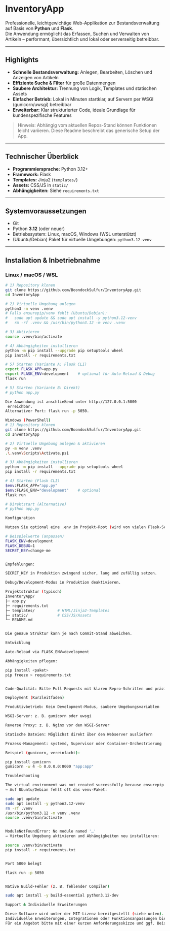 # InventoryApp

Professionelle, leichtgewichtige Web-Applikation zur Bestandsverwaltung auf Basis von **Python** und **Flask**.  
Die Anwendung ermöglicht das Erfassen, Suchen und Verwalten von Artikeln – performant, übersichtlich und lokal oder serverseitig betreibbar.

---

## Highlights

- **Schnelle Bestandsverwaltung:** Anlegen, Bearbeiten, Löschen und Anzeigen von Artikeln  
- **Effiziente Suche & Filter** für große Datenmengen  
- **Saubere Architektur:** Trennung von Logik, Templates und statischen Assets  
- **Einfacher Betrieb:** Lokal in Minuten startklar, auf Servern per WSGI (gunicorn/uwsgi) betreibbar  
- **Erweiterbar:** Klar strukturierter Code, ideale Grundlage für kundenspezifische Features

> Hinweis: Abhängig vom aktuellen Repos-Stand können Funktionen leicht variieren. Diese Readme beschreibt das generische Setup der App.

---

## Technischer Überblick

- **Programmiersprache:** Python 3.12+  
- **Framework:** Flask  
- **Templates:** Jinja2 (`templates/`)  
- **Assets:** CSS/JS in `static/`  
- **Abhängigkeiten:** Siehe `requirements.txt`

---

## Systemvoraussetzungen

- Git
- Python **3.12** (oder neuer)
- Betriebssystem: Linux, macOS, Windows (WSL unterstützt)
- (Ubuntu/Debian) Paket für virtuelle Umgebungen: `python3.12-venv`

---

## Installation & Inbetriebnahme

### Linux / macOS / WSL

```bash
# 1) Repository klonen
git clone https://github.com/BoondockSulfur/InventoryApp.git
cd InventoryApp

# 2) Virtuelle Umgebung anlegen
python3 -m venv .venv
# Falls ensurepip/venv fehlt (Ubuntu/Debian):
#   sudo apt update && sudo apt install -y python3.12-venv
#   rm -rf .venv && /usr/bin/python3.12 -m venv .venv

# 3) Aktivieren
source .venv/bin/activate

# 4) Abhängigkeiten installieren
python -m pip install --upgrade pip setuptools wheel
pip install -r requirements.txt

# 5) Starten (Variante A: Flask CLI)
export FLASK_APP=app.py
export FLASK_ENV=development    # optional für Auto-Reload & Debug
flask run

# 5) Starten (Variante B: Direkt)
# python app.py

Die Anwendung ist anschließend unter http://127.0.0.1:5000
 erreichbar.
Alternativer Port: flask run -p 5050.

Windows (PowerShell)
# 1) Repository klonen
git clone https://github.com/BoondockSulfur/InventoryApp.git
cd InventoryApp

# 2) Virtuelle Umgebung anlegen & aktivieren
py -m venv .venv
.\.venv\Scripts\Activate.ps1

# 3) Abhängigkeiten installieren
python -m pip install --upgrade pip setuptools wheel
pip install -r requirements.txt

# 4) Starten (Flask CLI)
$env:FLASK_APP="app.py"
$env:FLASK_ENV="development"    # optional
flask run

# Direktstart (Alternative)
# python app.py

Konfiguration

Nutzen Sie optional eine .env im Projekt-Root (wird von vielen Flask-Setups automatisch gelesen):

# Beispielwerte (anpassen)
FLASK_ENV=development
FLASK_DEBUG=1
SECRET_KEY=change-me


Empfehlungen:

SECRET_KEY in Produktion zwingend sicher, lang und zufällig setzen.

Debug/Development-Modus in Produktion deaktivieren.

Projektstruktur (typisch)
InventoryApp/
├─ app.py
├─ requirements.txt
├─ templates/          # HTML/Jinja2-Templates
├─ static/             # CSS/JS/Assets
└─ README.md


Die genaue Struktur kann je nach Commit-Stand abweichen.

Entwicklung

Auto-Reload via FLASK_ENV=development

Abhängigkeiten pflegen:

pip install <paket>
pip freeze > requirements.txt


Code-Qualität: Bitte Pull Requests mit klaren Repro-Schritten und präzisen Beschreibungen einreichen.

Deployment (Kurzleitfaden)

Produktivbetrieb: Kein Development-Modus, saubere Umgebungsvariablen

WSGI-Server: z. B. gunicorn oder uwsgi

Reverse Proxy: z. B. Nginx vor den WSGI-Server

Statische Dateien: Möglichst direkt über den Webserver ausliefern

Prozess-Management: systemd, Supervisor oder Container-Orchestrierung

Beispiel (gunicorn, vereinfacht):

pip install gunicorn
gunicorn -w 4 -b 0.0.0.0:8000 "app:app"

Troubleshooting

The virtual environment was not created successfully because ensurepip is not available
→ Auf Ubuntu/Debian fehlt oft das venv-Paket:

sudo apt update
sudo apt install -y python3.12-venv
rm -rf .venv
/usr/bin/python3.12 -m venv .venv
source .venv/bin/activate


ModuleNotFoundError: No module named '…'
→ Virtuelle Umgebung aktivieren und Abhängigkeiten neu installieren:

source .venv/bin/activate
pip install -r requirements.txt


Port 5000 belegt

flask run -p 5050


Native Build-Fehler (z. B. fehlender Compiler)

sudo apt install -y build-essential python3.12-dev

Support & Individuelle Erweiterungen

Diese Software wird unter der MIT-Lizenz bereitgestellt (siehe unten).
Individuelle Erweiterungen, Integrationen oder Funktionsanpassungen bieten wir auf Wunsch kostenpflichtig an – einschließlich Konzeption, Umsetzung, Tests und Deployment-Begleitung.
Für ein Angebot bitte mit einer kurzen Anforderungsskizze und ggf. Beispiel-Workflows anfragen.
